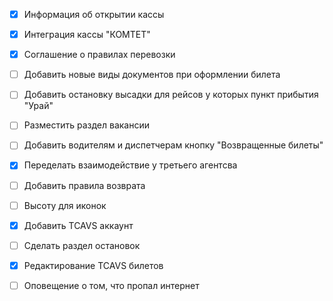 - [x] Информация об открытии кассы
- [x] Интеграция кассы "КОМТЕТ"
- [x] Соглашение о правилах перевозки
- [ ] Добавить новые виды документов при оформлении билета
- [ ] Добавить остановку высадки для рейсов у которых пункт прибытия "Урай"
- [ ] Разместить раздел вакансии
- [ ] Добавить водителям и диспетчерам кнопку "Возвращенные билеты"




- [x] Переделать взаимодействие у третьего агентсва
- [ ] Добавить правила возврата
- [ ] Высоту для иконок
- [x] Добавить TCAVS аккаунт
- [ ] Сделать раздел остановок
- [x] Редактирование TCAVS билетов
- [ ] Оповещение о том, что пропал интернет